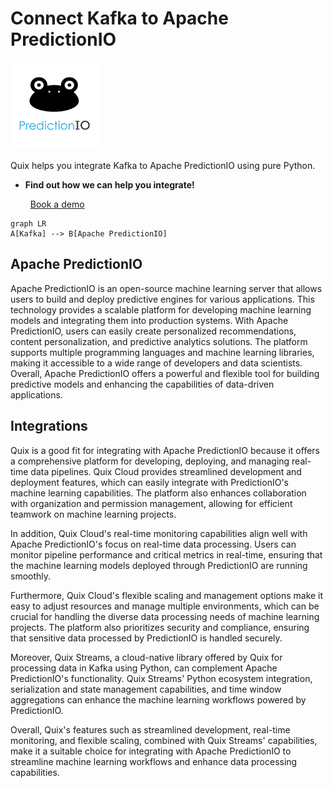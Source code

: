 # Connect Kafka to Apache PredictionIO

![](./images/logo_1.jpg)

Quix helps you integrate Kafka to Apache PredictionIO using pure Python.

<div class="grid cards blog-grid-card" markdown>

- __Find out how we can help you integrate!__

    <a class="md-button md-button--primary" href="https://share.hsforms.com/1iW0TmZzKQMChk0lxd_tGiw4yjw2?__hstc=175542013.2303933fbd746c0ac86d9ccbe9bc9100.1728383268831.1729603416735.1729620918855.31&__hssc=175542013.1.1729620918855&__hsfp=2132701734" target="_blank" style="margin:.5rem;">Book a demo</a>

</div>

```mermaid
graph LR
A[Kafka] --> B[Apache PredictionIO]
```

## Apache PredictionIO

Apache PredictionIO is an open-source machine learning server that allows users to build and deploy predictive engines for various applications. This technology provides a scalable platform for developing machine learning models and integrating them into production systems. With Apache PredictionIO, users can easily create personalized recommendations, content personalization, and predictive analytics solutions. The platform supports multiple programming languages and machine learning libraries, making it accessible to a wide range of developers and data scientists. Overall, Apache PredictionIO offers a powerful and flexible tool for building predictive models and enhancing the capabilities of data-driven applications.

## Integrations

Quix is a good fit for integrating with Apache PredictionIO because it offers a comprehensive platform for developing, deploying, and managing real-time data pipelines. Quix Cloud provides streamlined development and deployment features, which can easily integrate with PredictionIO's machine learning capabilities. The platform also enhances collaboration with organization and permission management, allowing for efficient teamwork on machine learning projects.

In addition, Quix Cloud's real-time monitoring capabilities align well with Apache PredictionIO's focus on real-time data processing. Users can monitor pipeline performance and critical metrics in real-time, ensuring that the machine learning models deployed through PredictionIO are running smoothly.

Furthermore, Quix Cloud's flexible scaling and management options make it easy to adjust resources and manage multiple environments, which can be crucial for handling the diverse data processing needs of machine learning projects. The platform also prioritizes security and compliance, ensuring that sensitive data processed by PredictionIO is handled securely.

Moreover, Quix Streams, a cloud-native library offered by Quix for processing data in Kafka using Python, can complement Apache PredictionIO's functionality. Quix Streams' Python ecosystem integration, serialization and state management capabilities, and time window aggregations can enhance the machine learning workflows powered by PredictionIO.

Overall, Quix's features such as streamlined development, real-time monitoring, and flexible scaling, combined with Quix Streams' capabilities, make it a suitable choice for integrating with Apache PredictionIO to streamline machine learning workflows and enhance data processing capabilities.

